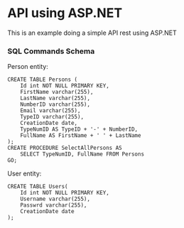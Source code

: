 # API using ASP.NET
This is an example doing a simple API rest using ASP.NET

### SQL Commands Schema
Person entity:

```
CREATE TABLE Persons (
	Id int NOT NULL PRIMARY KEY,
	FirstName varchar(255),
	LastName varchar(255),
	NumberID varchar(255),
	Email varchar(255),
	TypeID varchar(255),
	CreationDate date,
	TypeNumID AS TypeID + '-' + NumberID,
	FullName AS FirstName + ' ' + LastName
);
CREATE PROCEDURE SelectAllPersons AS
	SELECT TypeNumID, FullName FROM Persons
GO;
```

User entity:
```
CREATE TABLE Users(
	Id int NOT NULL PRIMARY KEY,
	Username varchar(255),
	Passwrd varchar(255),
	CreationDate date
);	
```

